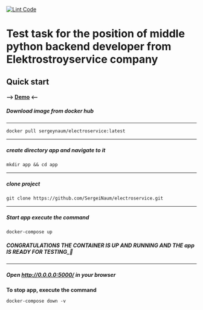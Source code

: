 [![Lint Code](https://github.com/SergeiNaum/electroservice/actions/workflows/linter_check.yml/badge.svg)](https://github.com/SergeiNaum/electroservice/actions/workflows/linter_check.yml)
# Test task for the position of middle python backend developer from Elektrostroyservice company

## Quick start

#### --> [Demo](http://77.222.53.154:5000/) <--

##### Download image from docker hub

---
```
docker pull sergeynaum/electroservice:latest
```
---

##### create directory app and navigate to it

```
mkdir app && cd app
```
---

##### clone project 

```
git clone https://github.com/SergeiNaum/electroservice.git
```
---

##### Start app execute the command
```
docker-compose up
```
##### CONGRATULATIONS THE CONTAINER IS UP AND RUNNING AND THE app IS READY FOR TESTING_🚀

---
##### Open http://0.0.0.0:5000/  in your browser

**To stop app, execute the command**

```
docker-compose down -v
```
